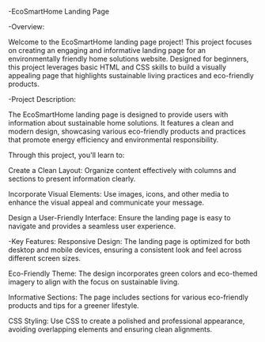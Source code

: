-EcoSmartHome Landing Page

-Overview:

Welcome to the EcoSmartHome landing page project! This project focuses on creating an engaging and informative landing page for an environmentally friendly home solutions website. Designed for beginners, this project leverages basic HTML and CSS skills to build a visually appealing page that highlights sustainable living practices and eco-friendly products.

-Project Description:

The EcoSmartHome landing page is designed to provide users with information about sustainable home solutions. It features a clean and modern design, showcasing various eco-friendly products and practices that promote energy efficiency and environmental responsibility. 

Through this project, you'll learn to:

Create a Clean Layout: Organize content effectively with columns and sections to present information clearly.

Incorporate Visual Elements: Use images, icons, and other media to enhance the visual appeal and communicate your message.

Design a User-Friendly Interface: Ensure the landing page is easy to navigate and provides a seamless user experience.

-Key Features:
Responsive Design: The landing page is optimized for both desktop and mobile devices, ensuring a consistent look and feel across different screen sizes.

Eco-Friendly Theme: The design incorporates green colors and eco-themed imagery to align with the focus on sustainable living.

Informative Sections: The page includes sections for various eco-friendly products and tips for a greener lifestyle.

CSS Styling: Use CSS to create a polished and professional appearance, avoiding overlapping elements and ensuring clean alignments.
